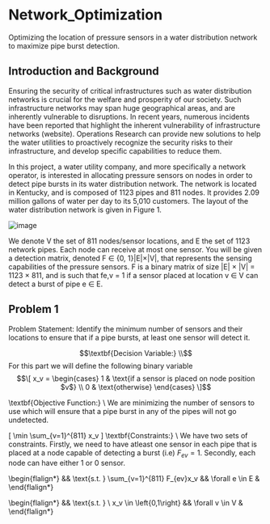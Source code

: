 # Network_Optimization
Optimizing the location of pressure sensors in a water distribution network to maximize pipe burst detection.

## Introduction and Background
Ensuring the security of critical infrastructures such as water distribution networks is crucial for
the welfare and prosperity of our society. Such infrastructure networks may span huge geographical
areas, and are inherently vulnerable to disruptions. In recent years, numerous incidents have been
reported that highlight the inherent vulnerability of infrastructure networks (website). Operations
Research can provide new solutions to help the water utilities to proactively recognize the security
risks to their infrastructure, and develop specific capabilities to reduce them.

In this project, a water utility company, and more specifically a network operator, is interested
in allocating pressure sensors on nodes in order to detect pipe bursts in its water distribution
network. The network is located in Kentucky, and is composed of 1123 pipes and 811 nodes. It
provides 2.09 million gallons of water per day to its 5,010 customers. The layout of the water
distribution network is given in Figure 1.

![image](https://github.com/vaani-r/Network_Optimization/assets/76833593/76ac1a50-0dcc-4e95-8bb2-9e3f79a2d3cf)

We denote V the set of 811 nodes/sensor locations, and E the set of 1123 network pipes.
Each node can receive at most one sensor. You will be given a detection matrix, denoted F ∈
{0, 1}|E|×|V|, that represents the sensing capabilities of the pressure sensors. F is a binary matrix
of size |E| × |V| = 1123 × 811, and is such that fe,v = 1 if a sensor placed at location v ∈ V can
detect a burst of pipe e ∈ E.

## Problem 1
Problem Statement: Identify the minimum number of sensors and their locations to ensure that if a pipe bursts, at least one sensor will detect it.

$$\textbf{Decision Variable:} \\$$
For this part we will define the following binary variable
$$\[
x_v = \begin{cases} 
1 & \text{if a sensor is placed on node position $v$} \\
0 & \text{otherwise}
\end{cases}
\]$$

\textbf{Objective Function:} \\
We are minimizing the number of sensors to use which will ensure that a pipe burst in any of the pipes will not go undetected.

\[
\min \sum_{v=1}^{811}  x_v
\]
\textbf{Constraints:} \\
We have two sets of constraints. Firstly, we need to have atleast one sensor in each pipe that is placed at a node capable of detecting a burst (i.e) $F_{ev} = 1$. Secondly, each node can have either $1$ or $0$ sensor.

\begin{flalign*}
&& \text{s.t. } \sum_{v=1}^{811} F_{ev}x_v && \forall e \in E &
\end{flalign*}

\begin{flalign*}
&& \text{s.t. } \ x_v \in \left\{0,1\right\} && \forall v \in V &
\end{flalign*}

